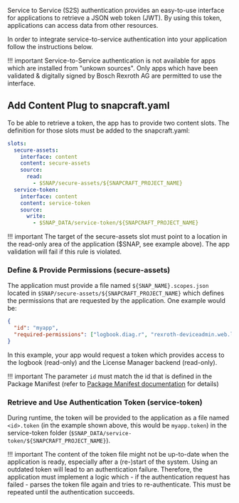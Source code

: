 Service to Service (S2S) authentication provides an easy-to-use interface for applications to retrieve a JSON web token (JWT). By using this token, applications can access data from other resources.

In order to integrate service-to-service authentication into your application follow the instructions below.

!!! important
    Service-to-Service authentication is not available for apps which are installed from "unkown sources". Only apps which have been validated & digitally signed by Bosch Rexroth AG are permitted to use the interface.

## Add Content Plug to snapcraft.yaml
To be able to retrieve a token, the app has to provide two content slots. The definition for those slots must be added to the snapcraft.yaml:

```yaml
slots:
  secure-assets:
    interface: content
    content: secure-assets
    source:
      read:
        - $SNAP/secure-assets/${SNAPCRAFT_PROJECT_NAME}
  service-token:
    interface: content
    content: service-token
    source:
      write:
        - $SNAP_DATA/service-token/${SNAPCRAFT_PROJECT_NAME}
``` 

!!! important
    The target of the secure-assets slot must point to a location in the read-only area of the application ($SNAP, see example above). The app validation will fail if this rule is violated.

### Define & Provide Permissions (secure-assets)
The application must provide a file named `${SNAP_NAME}.scopes.json` located in `$SNAP/secure-assets/${SNAPCRAFT_PROJECT_NAME}` which defines the permissions that are requested by the application. One example would be:

```json
{
  "id": "myapp",
  "required-permissions": ["logbook.diag.r", "rexroth-deviceadmin.web.licensemanager.r"]
}
```
In this example, your app would request a token which provides access to the logbook (read-only) and the License Manager backend (read-only).

!!! important
    The parameter `id` must match the id that is defined in the Package Manifest (refer to [Package Manifest documentation](package-assets.md) for details)

### Retrieve and Use Authentication Token (service-token)
During runtime, the token will be provided to the application as a file named `<id>.token` (in the example shown above, this would be `myapp.token`) in the service-token folder (`$SNAP_DATA/service-token/${SNAPCRAFT_PROJECT_NAME}`).

!!! important
    The content of the token file might not be up-to-date when the application is ready, especially after a (re-)start of the system. Using an outdated token will lead to an authentication failure. Therefore, the application must implement a logic which - if the authentication request has failed - parses the token file again and tries to re-authenticate. This must be repeated until the authentication succeeds.
